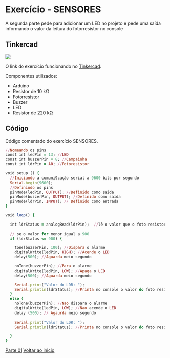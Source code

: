 # Exercício - SENSORES

A segunda parte pede para adicionar um LED no projeto e pede uma saída informando o valor da leitura do fotorresistor no console

## Tinkercad

![](https://csg.tinkercad.com/things/47HnBBpB26J/t725.png?rev=1618770255111000000&s=&v=1&type=circuits)

O link do exercício funcionando no [Tinkercad](https://www.tinkercad.com/things/47HnBBpB26J).

Componentes utilizados: 

- Arduino
- Resistor de 10 kΩ
- Fotorresistor
- Buzzer
- LED
- Resistor de 220 kΩ

## Código
Código comentado do exercício SENSORES.

````ruby
//Nomeando os pins
const int ledPin = 13; //LED
const int buzzerPin = 8; //Campainha
const int ldrPin = A0; //Fotoresistor

void setup () {
  //Iniciando a comuni9cação serial a 9600 bits por segundo
  Serial.begin(9600);
  //Definindo os pins
  pinMode(ledPin, OUTPUT); //Definido como saída
  pinMode(buzzerPin, OUTPUT); //Definido como saída
  pinMode(ldrPin, INPUT); // Definido como entrada
}

void loop() {

  int ldrStatus = analogRead(ldrPin);  //lê o valor que o foto resistor recebe e armazena
	
  // se o valor for menor igual a 900
  if (ldrStatus <= 900) {

    tone(buzzerPin, 100); //Dispara o alarme
    digitalWrite(ledPin, HIGH); //Acende o LED
    delay(500); //Aguarda meio segundo

    noTone(buzzerPin); //Para o alarme
    digitalWrite(ledPin, LOW); //Apaga o LED
    delay(500); //Aguarda meio segundo

    Serial.print("Valor do LDR: ");
    Serial.println(ldrStatus); //Printa no console o valor do foto resistor  
  }
  else {
    noTone(buzzerPin); //Nao dispara o alarme
    digitalWrite(ledPin, LOW); //Nao acende o LED
    delay (500); // Agaurda meio segundo
    
    Serial.print("Valor do LDR: ");
    Serial.println(ldrStatus); //Printa no console o valor do foto resistor  

  }
}
````
[Parte 01]()
[Voltar ao inicio](https://github.com/MagdielCS/trabalho_STR)